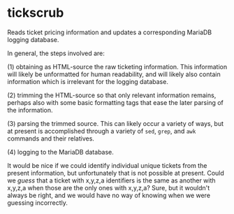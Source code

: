 tickscrub
=========

Reads ticket pricing information and updates a corresponding MariaDB logging database.

In general, the steps involved are:

(1) obtaining as HTML-source the raw ticketing information.  This information will likely be unformatted for human readability, and will likely also contain information which is irrelevant for the logging database.

(2) trimming the HTML-source so that only relevant information remains, perhaps also with some basic formatting tags that ease the later parsing of the information.

(3) parsing the trimmed source.  This can likely occur a variety of ways, but at present is accomplished through a variety of ```sed```, ```grep```, and ```awk``` commands and their relatives.

(4) logging to the MariaDB database.

It would be nice if we could identify individual unique tickets from the present information, but unfortunately that is not possible at present.  Could we _guess_ that a ticket with x,y,z,a identifiers is the same as another with x,y,z,a when those are the only ones with x,y,z,a?  Sure, but it wouldn't always be right, and we would have no way of knowing when we were guessing incorrectly.
